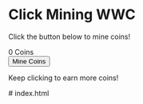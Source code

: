 <!DOCTYPE html>
<html lang="en">
<head>
    <meta charset="UTF-8">
    <meta name="viewport" content="width=device-width, initial-scale=1.0">
    <title>Click Mining WWC</title>
    <link rel="stylesheet" href="styles.css">
</head>
<body>
    <div class="container">
        <h1>Click Mining WWC</h1>
        <p>Click the button below to mine coins!</p>
        <div class="coin-display">
            <span id="coinCount">0</span> Coins
        </div>
        <button id="mineButton">Mine Coins</button>
        <div class="info">
            <p>Keep clicking to earn more coins!</p>
        </div>
    </div>
    <script src="script.js"></script>
</body>
</html>
# index.html
